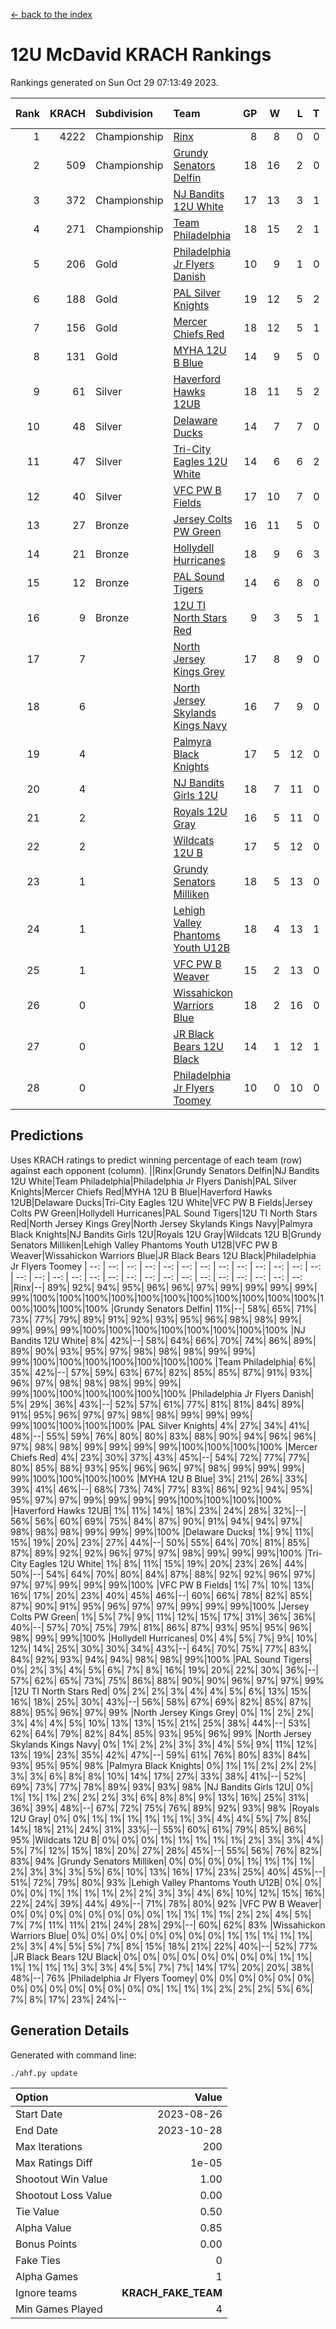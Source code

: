 [<- back to the index](readme.md)
# 12U McDavid KRACH Rankings
Rankings generated on Sun Oct 29 07:13:49 2023.

Rank|KRACH|Subdivision|Team|GP|W|L|T|OTW|OTL|SoS|Exp Wins|Win Diff
---:|---:|:---|:---|---:|---:|---:|---:|---:|---:|---:|---:|---:
1|4222|Championship|[Rinx](https://gamesheetstats.com/seasons/3659/teams/142538/schedule)|8|8|0|0|0|0|79|8.8|-0.0
2|509|Championship|[Grundy Senators Delfin](https://gamesheetstats.com/seasons/3659/teams/140501/schedule)|18|16|2|0|0|0|79|16.9|0.0
3|372|Championship|[NJ Bandits 12U White](https://gamesheetstats.com/seasons/3659/teams/140510/schedule)|17|13|3|1|1|0|327|14.3|-0.0
4|271|Championship|[Team Philadelphia](https://gamesheetstats.com/seasons/3659/teams/140520/schedule)|18|15|2|1|0|0|74|16.4|0.0
5|206|Gold|[Philadelphia Jr Flyers Danish](https://gamesheetstats.com/seasons/3659/teams/140517/schedule)|10|9|1|0|0|0|30|9.9|0.0
6|188|Gold|[PAL Silver Knights](https://gamesheetstats.com/seasons/3659/teams/140514/schedule)|19|12|5|2|0|0|371|13.8|-0.0
7|156|Gold|[Mercer Chiefs Red](https://gamesheetstats.com/seasons/3659/teams/140508/schedule)|18|12|5|1|0|0|334|13.4|0.0
8|131|Gold|[MYHA 12U B Blue](https://gamesheetstats.com/seasons/3659/teams/140509/schedule)|14|9|5|0|1|0|385|9.9|0.0
9|61|Silver|[Haverford Hawks 12UB](https://gamesheetstats.com/seasons/3659/teams/140503/schedule)|18|11|5|2|0|0|88|12.9|0.0
10|48|Silver|[Delaware Ducks](https://gamesheetstats.com/seasons/3659/teams/140500/schedule)|14|7|7|0|0|0|394|7.9|0.0
11|47|Silver|[Tri-City Eagles 12U White](https://gamesheetstats.com/seasons/3659/teams/140521/schedule)|14|6|6|2|0|0|134|7.9|0.0
12|40|Silver|[VFC PW B Fields](https://gamesheetstats.com/seasons/3659/teams/140522/schedule)|17|10|7|0|0|1|96|10.9|0.0
13|27|Bronze|[Jersey Colts PW Green](https://gamesheetstats.com/seasons/3659/teams/140505/schedule)|16|11|5|0|1|0|37|11.9|0.0
14|21|Bronze|[Hollydell Hurricanes](https://gamesheetstats.com/seasons/3659/teams/140504/schedule)|18|9|6|3|0|2|58|11.4|0.0
15|12|Bronze|[PAL Sound Tigers](https://gamesheetstats.com/seasons/3659/teams/140515/schedule)|14|6|8|0|0|0|159|6.9|0.0
16|9|Bronze|[12U TI North Stars Red](https://gamesheetstats.com/seasons/3659/teams/140499/schedule)|9|3|5|1|0|1|49|4.4|0.0
17|7||[North Jersey Kings Grey](https://gamesheetstats.com/seasons/3659/teams/140512/schedule)|17|8|9|0|0|1|55|8.9|0.0
18|6||[North Jersey Skylands Kings Navy](https://gamesheetstats.com/seasons/3659/teams/140513/schedule)|16|7|9|0|1|0|87|7.9|0.0
19|4||[Palmyra Black Knights](https://gamesheetstats.com/seasons/3659/teams/140516/schedule)|17|5|12|0|1|0|61|5.9|0.0
20|4||[NJ Bandits Girls 12U](https://gamesheetstats.com/seasons/3659/teams/140511/schedule)|18|7|11|0|0|0|38|7.9|0.0
21|2||[Royals 12U Gray](https://gamesheetstats.com/seasons/3659/teams/140519/schedule)|16|5|11|0|2|1|59|5.9|0.0
22|2||[Wildcats 12U B](https://gamesheetstats.com/seasons/3659/teams/140524/schedule)|17|5|12|0|0|0|101|5.9|0.0
23|1||[Grundy Senators Milliken](https://gamesheetstats.com/seasons/3659/teams/140502/schedule)|18|5|13|0|0|1|244|5.9|0.0
24|1||[Lehigh Valley Phantoms Youth U12B](https://gamesheetstats.com/seasons/3659/teams/140507/schedule)|18|4|13|1|0|0|83|5.4|0.0
25|1||[VFC PW B Weaver](https://gamesheetstats.com/seasons/3659/teams/140523/schedule)|15|2|13|0|1|0|315|2.9|0.0
26|0||[Wissahickon Warriors Blue](https://gamesheetstats.com/seasons/3659/teams/140525/schedule)|18|2|16|0|0|1|308|2.9|0.0
27|0||[JR Black Bears 12U Black](https://gamesheetstats.com/seasons/3659/teams/140506/schedule)|14|1|12|1|0|0|96|2.4|0.0
28|0||[Philadelphia Jr Flyers Toomey](https://gamesheetstats.com/seasons/3659/teams/140518/schedule)|10|0|10|0|0|0|403|0.9|0.0

## Predictions
Uses KRACH ratings to predict winning percentage of each team (row) against each opponent (column).
||Rinx|Grundy Senators Delfin|NJ Bandits 12U White|Team Philadelphia|Philadelphia Jr Flyers Danish|PAL Silver Knights|Mercer Chiefs Red|MYHA 12U B Blue|Haverford Hawks 12UB|Delaware Ducks|Tri-City Eagles 12U White|VFC PW B Fields|Jersey Colts PW Green|Hollydell Hurricanes|PAL Sound Tigers|12U TI North Stars Red|North Jersey Kings Grey|North Jersey Skylands Kings Navy|Palmyra Black Knights|NJ Bandits Girls 12U|Royals 12U Gray|Wildcats 12U B|Grundy Senators Milliken|Lehigh Valley Phantoms Youth U12B|VFC PW B Weaver|Wissahickon Warriors Blue|JR Black Bears 12U Black|Philadelphia Jr Flyers Toomey
| --: | --: | --: | --: | --: | --: | --: | --: | --: | --: | --: | --: | --: | --: | --: | --: | --: | --: | --: | --: | --: | --: | --: | --: | --: | --: | --: | --: | --: 
|Rinx|--| 89%| 92%| 94%| 95%| 96%| 96%| 97%| 99%| 99%| 99%| 99%| 99%|100%|100%|100%|100%|100%|100%|100%|100%|100%|100%|100%|100%|100%|100%|100%
|Grundy Senators Delfin| 11%|--| 58%| 65%| 71%| 73%| 77%| 79%| 89%| 91%| 92%| 93%| 95%| 96%| 98%| 98%| 99%| 99%| 99%| 99%|100%|100%|100%|100%|100%|100%|100%|100%
|NJ Bandits 12U White|  8%| 42%|--| 58%| 64%| 66%| 70%| 74%| 86%| 89%| 89%| 90%| 93%| 95%| 97%| 98%| 98%| 98%| 99%| 99%| 99%|100%|100%|100%|100%|100%|100%|100%
|Team Philadelphia|  6%| 35%| 42%|--| 57%| 59%| 63%| 67%| 82%| 85%| 85%| 87%| 91%| 93%| 96%| 97%| 98%| 98%| 98%| 99%| 99%| 99%|100%|100%|100%|100%|100%|100%
|Philadelphia Jr Flyers Danish|  5%| 29%| 36%| 43%|--| 52%| 57%| 61%| 77%| 81%| 81%| 84%| 89%| 91%| 95%| 96%| 97%| 97%| 98%| 98%| 99%| 99%| 99%| 99%|100%|100%|100%|100%
|PAL Silver Knights|  4%| 27%| 34%| 41%| 48%|--| 55%| 59%| 76%| 80%| 80%| 83%| 88%| 90%| 94%| 96%| 96%| 97%| 98%| 98%| 99%| 99%| 99%| 99%|100%|100%|100%|100%
|Mercer Chiefs Red|  4%| 23%| 30%| 37%| 43%| 45%|--| 54%| 72%| 77%| 77%| 80%| 85%| 88%| 93%| 95%| 96%| 96%| 97%| 98%| 99%| 99%| 99%| 99%|100%|100%|100%|100%
|MYHA 12U B Blue|  3%| 21%| 26%| 33%| 39%| 41%| 46%|--| 68%| 73%| 74%| 77%| 83%| 86%| 92%| 94%| 95%| 95%| 97%| 97%| 99%| 99%| 99%| 99%|100%|100%|100%|100%
|Haverford Hawks 12UB|  1%| 11%| 14%| 18%| 23%| 24%| 28%| 32%|--| 56%| 56%| 60%| 69%| 75%| 84%| 87%| 90%| 91%| 94%| 94%| 97%| 98%| 98%| 98%| 99%| 99%| 99%|100%
|Delaware Ducks|  1%|  9%| 11%| 15%| 19%| 20%| 23%| 27%| 44%|--| 50%| 55%| 64%| 70%| 81%| 85%| 87%| 89%| 92%| 92%| 96%| 97%| 97%| 98%| 99%| 99%| 99%|100%
|Tri-City Eagles 12U White|  1%|  8%| 11%| 15%| 19%| 20%| 23%| 26%| 44%| 50%|--| 54%| 64%| 70%| 80%| 84%| 87%| 88%| 92%| 92%| 96%| 97%| 97%| 97%| 99%| 99%| 99%|100%
|VFC PW B Fields|  1%|  7%| 10%| 13%| 16%| 17%| 20%| 23%| 40%| 45%| 46%|--| 60%| 66%| 78%| 82%| 85%| 87%| 90%| 91%| 95%| 96%| 97%| 97%| 99%| 99%| 99%|100%
|Jersey Colts PW Green|  1%|  5%|  7%|  9%| 11%| 12%| 15%| 17%| 31%| 36%| 36%| 40%|--| 57%| 70%| 75%| 79%| 81%| 86%| 87%| 93%| 95%| 95%| 96%| 98%| 99%| 99%|100%
|Hollydell Hurricanes|  0%|  4%|  5%|  7%|  9%| 10%| 12%| 14%| 25%| 30%| 30%| 34%| 43%|--| 64%| 70%| 75%| 77%| 83%| 84%| 92%| 93%| 94%| 94%| 98%| 98%| 99%|100%
|PAL Sound Tigers|  0%|  2%|  3%|  4%|  5%|  6%|  7%|  8%| 16%| 19%| 20%| 22%| 30%| 36%|--| 57%| 62%| 65%| 73%| 75%| 86%| 88%| 90%| 90%| 96%| 97%| 97%| 99%
|12U TI North Stars Red|  0%|  2%|  2%|  3%|  4%|  4%|  5%|  6%| 13%| 15%| 16%| 18%| 25%| 30%| 43%|--| 56%| 58%| 67%| 69%| 82%| 85%| 87%| 88%| 95%| 96%| 97%| 99%
|North Jersey Kings Grey|  0%|  1%|  2%|  2%|  3%|  4%|  4%|  5%| 10%| 13%| 13%| 15%| 21%| 25%| 38%| 44%|--| 53%| 62%| 64%| 79%| 82%| 84%| 85%| 93%| 95%| 96%| 99%
|North Jersey Skylands Kings Navy|  0%|  1%|  2%|  2%|  3%|  3%|  4%|  5%|  9%| 11%| 12%| 13%| 19%| 23%| 35%| 42%| 47%|--| 59%| 61%| 76%| 80%| 83%| 84%| 93%| 95%| 95%| 98%
|Palmyra Black Knights|  0%|  1%|  1%|  2%|  2%|  2%|  3%|  3%|  6%|  8%|  8%| 10%| 14%| 17%| 27%| 33%| 38%| 41%|--| 52%| 69%| 73%| 77%| 78%| 89%| 93%| 93%| 98%
|NJ Bandits Girls 12U|  0%|  1%|  1%|  1%|  2%|  2%|  2%|  3%|  6%|  8%|  8%|  9%| 13%| 16%| 25%| 31%| 36%| 39%| 48%|--| 67%| 72%| 75%| 76%| 89%| 92%| 93%| 98%
|Royals 12U Gray|  0%|  0%|  1%|  1%|  1%|  1%|  1%|  1%|  3%|  4%|  4%|  5%|  7%|  8%| 14%| 18%| 21%| 24%| 31%| 33%|--| 55%| 60%| 61%| 79%| 85%| 86%| 95%
|Wildcats 12U B|  0%|  0%|  0%|  1%|  1%|  1%|  1%|  1%|  2%|  3%|  3%|  4%|  5%|  7%| 12%| 15%| 18%| 20%| 27%| 28%| 45%|--| 55%| 56%| 76%| 82%| 83%| 94%
|Grundy Senators Milliken|  0%|  0%|  0%|  0%|  1%|  1%|  1%|  1%|  2%|  3%|  3%|  3%|  5%|  6%| 10%| 13%| 16%| 17%| 23%| 25%| 40%| 45%|--| 51%| 72%| 79%| 80%| 93%
|Lehigh Valley Phantoms Youth U12B|  0%|  0%|  0%|  0%|  1%|  1%|  1%|  1%|  2%|  2%|  3%|  3%|  4%|  6%| 10%| 12%| 15%| 16%| 22%| 24%| 39%| 44%| 49%|--| 71%| 78%| 80%| 92%
|VFC PW B Weaver|  0%|  0%|  0%|  0%|  0%|  0%|  0%|  0%|  1%|  1%|  1%|  1%|  2%|  2%|  4%|  5%|  7%|  7%| 11%| 11%| 21%| 24%| 28%| 29%|--| 60%| 62%| 83%
|Wissahickon Warriors Blue|  0%|  0%|  0%|  0%|  0%|  0%|  0%|  0%|  1%|  1%|  1%|  1%|  1%|  2%|  3%|  4%|  5%|  5%|  7%|  8%| 15%| 18%| 21%| 22%| 40%|--| 52%| 77%
|JR Black Bears 12U Black|  0%|  0%|  0%|  0%|  0%|  0%|  0%|  0%|  1%|  1%|  1%|  1%|  1%|  1%|  3%|  3%|  4%|  5%|  7%|  7%| 14%| 17%| 20%| 20%| 38%| 48%|--| 76%
|Philadelphia Jr Flyers Toomey|  0%|  0%|  0%|  0%|  0%|  0%|  0%|  0%|  0%|  0%|  0%|  0%|  0%|  0%|  1%|  1%|  1%|  2%|  2%|  2%|  5%|  6%|  7%|  8%| 17%| 23%| 24%|--

## Generation Details

Generated with command line:
```
./ahf.py update
```

| Option | Value |
| :----- | ----: |
| Start Date | 2023-08-26 |
| End Date | 2023-10-28 |
| Max Iterations | 200 |
| Max Ratings Diff | 1e-05 |
| Shootout Win Value | 1.00 |
| Shootout Loss Value | 0.00 |
| Tie Value | 0.50 |
| Alpha Value | 0.85 |
| Bonus Points | 0.00 |
| Fake Ties | 0 |
| Alpha Games | 1 |
| Ignore teams | __KRACH_FAKE_TEAM__ |
| Min Games Played | 4 |

